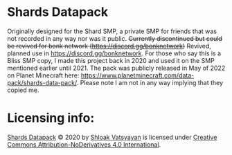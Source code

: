 # Shards Datapack
Originally designed for the Shard SMP, a private SMP for friends that was not recorded in any way nor was it public. 
~~Currently discontinued but could be revived for bonk network (https://discord.gg/bonknetwork)~~ Revived, planned use in https://discord.gg/bonknetwork. For those who say this is a Bliss SMP copy, I made this project back in 2020 and used it on the SMP mentioned earlier until 2021. The pack was publicly released in May of 2022 on Planet Minecraft here: https://www.planetminecraft.com/data-pack/shards-data-pack/. Please note I am not in any way implying that they copied me.

# Licensing info:
[Shards Datapack]([url](https://github.com/bonknetwork/shards-mc/tree/main)) © 2020 by [Shloak Vatsyayan]([url](https://github.com/shloakvatsyayan)) is licensed under [Creative Commons Attribution-NoDerivatives 4.0 International]([url](https://creativecommons.org/licenses/by-nd/4.0/?ref=chooser-v1)).
